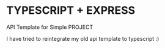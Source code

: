 # TYPESCRIPT + EXPRESS
API Template for Simple PROJECT

I have tried to reintegrate my old api template to typescript :)